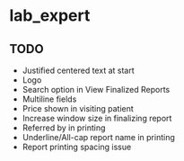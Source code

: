 # lab_expert

## TODO
- Justified centered text at start
- Logo
- Search option in View Finalized Reports
- Multiline fields
- Price shown in visiting patient
- Increase window size in finalizing report
- Referred by in printing
- Underline/All-cap report name in printing
- Report printing spacing issue